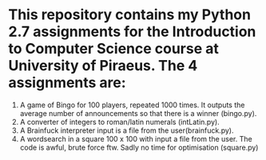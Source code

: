 # This repository contains my Python 2.7 assignments for the Introduction to Computer Science course at University of Piraeus. The 4 assignments are: 
1) A game of Bingo for 100 players, repeated 1000 times. It outputs the average number of announcements so that there is a winner (bingo.py). 
2) A converter of integers to roman/latin numerals (intLatin.py). 
3) A Brainfuck interpreter input is a file from the user(brainfuck.py).
4) A wordsearch in a square 100 x 100 with input a file from the user. The code is awful, brute force ftw. Sadly no time for optimisation (square.py)
